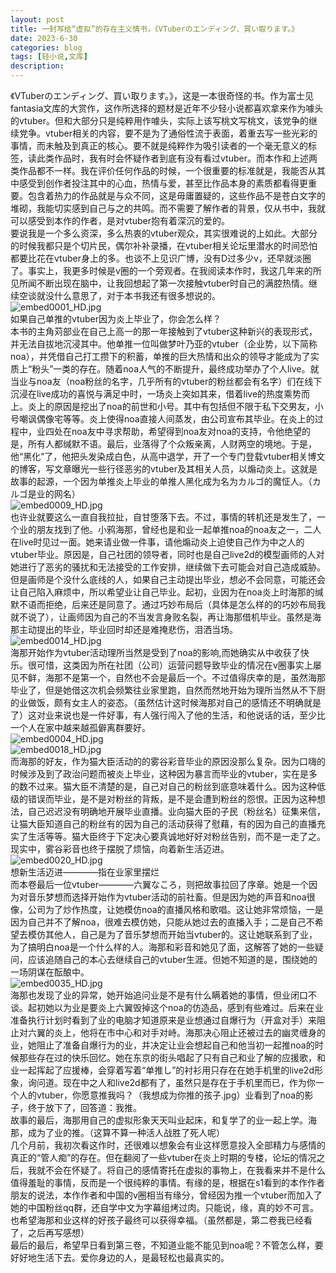 ```yaml
---
layout: post
title: 一封写给“虚拟”的存在主义情书，《VTuberのエンディング、買い取ります。》
date: 2023-6-30
categories: blog
tags: [轻小说,文库]
description: 
---
```

《VTuberのエンディング、買い取ります。》，这是一本很奇怪的书。作为富士见fantasia文库的大赏作，这作所选择的题材是近年不少轻小说都喜欢拿来作为噱头的vtuber。但和大部分只是纯粹用作噱头，实际上该写桃文写桃文，该党争的继续党争。vtuber相关的内容，要不是为了通俗性流于表面，着重去写一些光彩的事情，而未触及到真正的核心。要不就是纯粹作为吸引读者的一个毫无意义的标签，读此类作品时，我有时会怀疑作者到底有没有看过vtuber。而本作和上述两类作品都不一样。我在评价任何作品的时候，一个很重要的标准就是，我能否从其中感受到创作者投注其中的心血，热情与爱，甚至比作品本身的素质都看得更重要。包含着热力的作品就是与众不同，这是毋庸置疑的，这些作品不是苍白文字的堆砌，我能切实感到自己与之的共鸣。而不需要了解作者的背景，仅从书中，我就可以感受到本作的作者，是对vtuber抱有着深沉的爱的。<br>
要说我是一个多么资深，多么热衷的vtuber观众，其实很难说的上如此。大部分的时候我都只是个切片民，偶尔补补录播，在vtuber相关论坛里潜水的时间恐怕都要比花在vtuber身上的多。也谈不上见识广博，没有D过多少v，还早就淡圈了。事实上，我更多时候是v圈的一个旁观者。在我阅读本作时，我这几年来的所见所闻不断出现在脑中，让我回想起了第一次接触vtuber时自己的满腔热情。继续空谈就没什么意思了，对于本书我还有很多想说的。<br>
![embed0001_HD.jpg](https://p.inari.site/usr/602/649ed728d343a.jpg)<br>
如果自己单推的vtuber因为炎上毕业了，你会怎么样？<br>
本书的主角苅部业在自己上高一的那一年接触到了vtuber这种新兴的表现形式，并无法自拔地沉浸其中。他单推一位叫做梦叶乃亚的vtuber（企业势，以下简称noa），并凭借自己打工攒下的积蓄，单推的巨大热情和出众的领导才能成为了实质上“粉头”一类的存在。随着noa人气的不断提升，最终成功举办了个人live。就当业与noa友（noa粉丝的名字，几乎所有的vtuber的粉丝都会有名字）们在线下沉浸在live成功的喜悦与满足中时，一场炎上突如其来，借着live的热度乘势而上。炎上的原因是挖出了noa的前世和小号。其中有包括但不限于私下交男友，小号嘲讽偶像宅等等。炎上使得noa直接人间蒸发，由公司宣布其毕业。在炎上的过程中，业四处在noa友中寻求帮助，希望得到noa友对noa的支持，令他绝望的是，所有人都缄默不语。最后，业落得了个众叛亲离，人财两空的境地。于是，他“黑化”了，他把头发染成白色，从高中退学，开了一个专门登载vtuber相关博文的博客，写文章曝光一些行径恶劣的vtuber及其相关人员，以煽动炎上。这就是故事的起源，一个因为单推炎上毕业的单推人黑化成为名为カルゴ的魔怔人。（カルゴ是业的网名）<br>
![embed0009_HD.jpg](https://p.inari.site/usr/602/649ed728a0392.jpg)<br>
也许业就要这么一直自我拉扯，自甘堕落下去。不过，事情的转机还是发生了，一个业的朋友找到了他。小鸦海那，曾经也是和业一起单推noa的noa友之一，二人在live时见过一面。她来请业做一件事，请他煽动炎上迫使自己作为中之人的vtuber毕业。原因是，自己社团的领导者，同时也是自己live2d的模型画师的人对她进行了恶劣的骚扰和无法接受的工作安排，继续做下去可能会对自己造成威胁。但是画师是个没什么底线的人，如果自己主动提出毕业，想必不会同意，可能还会让自己陷入麻烦中，所以希望业让自己毕业。起初，业因为在noa炎上时海那的缄默不语而拒绝，后来还是同意了。通过巧妙布局后（具体是怎么样的的巧妙布局我就不说了），让画师因为自己的不当发言身败名裂，再让海那借机毕业。虽然是海那主动提出的毕业，毕业回时却还是难掩悲伤，泪洒当场。<br>
![embed0014_HD.jpg](https://p.inari.site/usr/602/649edeca1bc42.jpg)<br>
海那开始作为vtuber活动理所当然是受到了noa的影响,而她确实从中收获了快乐。很可惜，这类因为所在社团（公司）运营问题导致毕业的情况在v圈事实上屡见不鲜，海那不是第一个，自然也不会是最后一个。不过值得庆幸的是，虽然海那毕业了，但是她借这次机会频繁往业家里跑，自然而然地开始为理所当然从不下厨的业做饭，颇有女主人的姿态。（虽然估计这时候海那对自己的感情还不明确就是了）这对业来说也是一件好事，有人强行闯入了他的生活，和他说话的话，至少比一个人在家中越来越孤僻离群要好。<br>
![embed0004_HD.jpg](https://p.inari.site/usr/602/649ed728dc6bf.jpg)<br>
![embed0018_HD.jpg](https://p.inari.site/usr/602/649ef40ca736d.jpg)<br>
而海那的好友，作为猫大臣活动的的雾谷彩音毕业的原因没那么复杂。因为口嗨的时候涉及到了政治问题而被炎上毕业，这种因为暴言而毕业的vtuber，实在是多的数不过来。猫大臣不清楚的是，自己对自己的粉丝到底意味着什么。因为这种低级的错误而毕业，是不是对粉丝的背叛，是不是会遭到粉丝的怨恨。正因为这种想法，自己迟迟没有明确地开展毕业直播。业向猫大臣的子民（粉丝名）征集来信，让猫大臣知道自己的粉丝有的因为自己的活动获得了慰藉，有的因为自己的直播充实了生活等等。猫大臣终于下定决心要真诚地好好对粉丝告别，而不是一走了之。现实中，雾谷彩音也终于摆脱了烦恼，向着新生活迈进。<br>
![embed0020_HD.jpg](https://p.inari.site/usr/602/649ed728b62c8.jpg)<br>
想新生活迈进————指在业家里摆烂<br>
而本卷最后一位vtuber————六翼なころ，则把故事拉回了序章。她是一个因为对音乐梦想而选择开始作为vtuber活动的前社畜。但是因为她的声音和noa很像，公司为了炒作热度，让她模仿noa的直播风格和歌唱。这让她非常烦恼，一是因为自己并不了解noa，很难去模仿她，只能从她过去的直播入手；二是自己不希望去模仿其他人，自己是为了音乐梦想而开始当vtuber的。这让她联系到了业，为了搞明白noa是一个什么样的人。海那和彩音和她见了面，这解答了她的一些疑问，应该追随自己的本心去继续自己的vtuber生涯。但她不知道的是，围绕她的一场阴谋在酝酿中。 <br>
![embed0035_HD.jpg](https://p.inari.site/usr/602/649ed728a09ca.jpg)<br>
海那也发现了业的异常，她开始追问业是不是有什么瞒着她的事情，但业闭口不谈。起初她以为业是要炎上六翼毁掉这个noa的仿造品，感到有些难过。后来在业准备执行计划时看到了业的电脑才知道原来是业想通过自爆行为（开盒对手）来阻止对六翼的炎上，他将在市中心和对手对峙。海那决心阻止还被过去的幽灵缠身的业，她阻止了准备自爆行为的业，并决定让业会想起自己和他当初一起推noa的时候那些存在过的快乐回忆。她在东京的街头唱起了只有自己和业了解的应援歌，和业一起挥起了应援棒，会穿着写着“单推し”的衬衫用只存在在她手机里的live2d形象，询问道。现在中之人和live2d都有了，虽然只是存在于手机里而已，作为你一个人的vtuber，你愿意推我吗？（我想成为你推的孩子.jpg）业看到了noa的影子，终于放下了，回答道：我推。<br>
故事的最后，海那用自己的虚拟形象天天叫业起床，和复学了的业一起上学。海那，成为了业的推。（这算不算一种活人战胜了死人呢）<br>
几个月前，我初次看这作时，还很难以想象会有业这样愿意投入全部精力与感情的真正的“管人痴”的存在。但在翻阅了一些vtuber在炎上时期的专楼，论坛的情况之后，我就不会在怀疑了。将自己的感情寄托在虚拟的事物上，在我看来并不是什么值得羞耻的事情，反而是一个很纯粹的事情。有缘的是，根据在s1看到的本作作者朋友的说法，本作作者和中国的v圈相当有缘分，曾经因为推一个vtuber而加入了她的中国粉丝qq群，还自学中文为字幕组烤过肉。只能说，缘，真的妙不可言。也希望海那和业这样的好孩子最终可以获得幸福。（虽然都是，第二卷我已经看了，之后再写感想）<br>
最后的最后，希望早日看到第三卷，不知道业能不能见到noa呢？不管怎么样，要好好地生活下去。爱你身边的人，是最轻松也最真实的。





